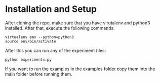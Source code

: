 # Installation and Setup

After cloning the repo, make sure that you have virutalenv and python3 installed. After that, execute the following commands:
```
virtualenv env --python=python3
source env/bin/activate
```
After this you can run any of the experiment files:
```
python experimentx.py
```
If you want to run the examples in the examples folder copy them into the main folder before running them. 